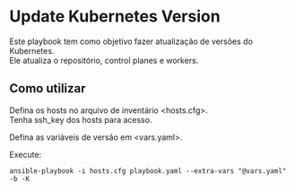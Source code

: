 # Update Kubernetes Version

Este playbook tem como objetivo fazer atualização de versões do Kubernetes.\
Ele atualiza o repositório, control planes e workers.

## Como utilizar

Defina os hosts no arquivo de inventário <hosts.cfg>.\
Tenha ssh_key dos hosts para acesso.

Defina as variáveis de versão em <vars.yaml>.

Execute:
```
ansible-playbook -i hosts.cfg playbook.yaml --extra-vars "@vars.yaml" -b -K 
```